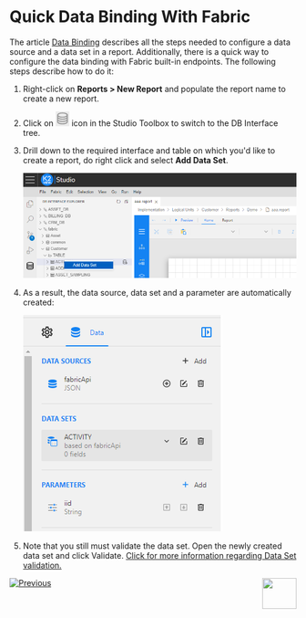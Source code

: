 <web>

# Quick Data Binding With Fabric

The article [Data Binding](03_data_binding.md) describes all the steps needed to configure a data source and a data set in a report. Additionally, there is a quick way to configure the data binding with Fabric built-in endpoints. The following steps describe how to do it:

1. Right-click on **Reports > New Report** and populate the report name to create a new report.

2. Click on <img src="images/db_interface_icon.png" style="zoom:80%;" /> icon in the Studio Toolbox to switch to the DB Interface tree.

3. Drill down to the required interface and table on which you'd like to create a report, do right click and select **Add Data Set**. 

   ![](images/05_add_data_set.png)

4. As a result, the data source, data set and a parameter are automatically created:

   ![](images/05_data_binding.png)

5. Note that you still must validate the data set. Open the newly created data set and click Validate. [Click for more information regarding Data Set validation.](03_data_binding.md#data-set-validation)





 [![Previous](/articles/images/Previous.png)](04_parameters_creation.md)[<img align="right" width="60" height="54" src="/articles/images/Next.png">](06_design_report_layout.md)

</web>
